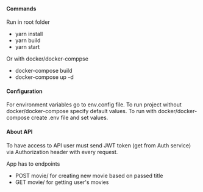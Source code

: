 #### Commands

Run in root folder

- yarn install
- yarn build
- yarn start

Or with docker/docker-comppse

- docker-compose build
- docker-compose up -d



#### Configuration

For environment variables go to env.config file.
To run project without docker/docker-compose specify default values.
To run with docker/docker-compose create .env file and set values.



#### About API

To have access to API user must send JWT token (get from Auth service)
via Authorization header with every request.

App has to endpoints
-  POST movie/ for creating new movie based on passed title
- GET movie/ for getting user's movies
